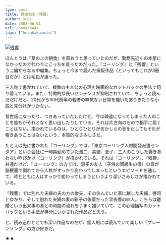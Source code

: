 ```yaml
---
type: post
title: 保坂和志『残響』
author: sugi
date: 2003-06-01
url: /book/644/
tags: ["hosakakazushi"]
---
```

<a href="http://www.amazon.co.jp/exec/obidos/ASIN/4122039274/chezsugi-22/ref=nosim/" onclick="_gaq.push(['_trackEvent', 'outbound-article', 'http://www.amazon.co.jp/exec/obidos/ASIN/4122039274/chezsugi-22/ref=nosim/', '']);" name="amazletlink" target="_blank"><img src="http://i0.wp.com/ec2.images-amazon.com/images/I/51FV4Z2273L.SL160.jpg?w=660" alt="残響" class="alignleft" data-recalc-dims="1" /></a>

ほんとうは『草の上の朝食』を買おうと思っていたのだが、勤務先近くの本屋になかったので代わりにこっちを買ったのだった。『コーリング』と『残響』という二編からなる中編集。ちょっと今まで読んだ保坂作品（といってもこれが3冊目だが）とは毛色が違った。

三人称で書かれていて、複数の主人公の心理を映画的なカットバックの手法で切り替えている。また、特徴的な長いセンテンスが抑制されていて、ちょっと読んだだけだと、20代から30代前半の若者の味気ない日常を描いたありきたりな小説と見分けがつかない。

昔世話になったり、つきあっていたしたけど、今は疎遠になってしまった人のことを誰もがそれとなく思い出したりしている。それは片方向のもので相手に届くことはない。描かれているのは、ひとりひとりが何かしらの音をだしてもそれが響きあうことはないという、本質的なさみしさだ。

たとえば先に書かれた『コーリング』では、「東京コーリング人材開発派遣センタア」という会社に一時期勤めていた浩二、美緒、恵子、三人のこうした響きあわない呼びかけ（コーリング）が描かれている。それは『コーリング』、『残響』共通だけど、『コーリング』の方では、恵子の友人（子供の同級生の母）の母が脳梗塞で倒れてから人格がすっかり変わってしまったというエピソードを通して、時とともに人はすっかり変わってしまうというより深いさみしさが描かれている。

『残響』では別れた夫婦の夫の方の俊夫、その住んでいた家に越した夫婦、啓司とゆかり、そして別れた夫婦の妻の彩子の後輩だった早夜香の四人。こちらは離婚という出来事のあとの時間の流れをうまく描いていて、この心理描写のカットバックという手法が存分にいかされた作品だと思う。

と、読み込むととても深い作品なのだが、個人的には読んでいて楽しい『プレーンソング』の方が好きだ。

★★
